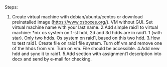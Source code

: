 Steps:
1) Create virtual machine with debian/ubuntu/centos or download preinstalled image (https://www.osboxes.org/). VM without GUI. Set virtual machine name with your last name.
2.Add simple raid1 to virtual machine: *nix os system on 1-st hdd, 2d and 3d hdds are in raid1. 1 (with star). Only two hdds. Os system on raid1, based on this two hdd.
3.How to test raid1. Create file on raid1 file system. Turn off vm and remove one of the hhds from vm. Turn on vm. File should be accessible.
4.Add new hdd and sync it to raid1.
5.Add section with assignment1 description into docx and send by e-mail for checking.

